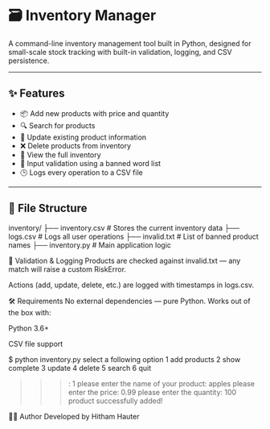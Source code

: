 # 🗃️ Inventory Manager 

A command-line inventory management tool built in Python, designed for small-scale stock tracking with built-in validation, logging, and CSV persistence.

---

## ✨ Features

- 📦 Add new products with price and quantity
- 🔍 Search for products
- 📝 Update existing product information
- ❌ Delete products from inventory
- 📄 View the full inventory
- 🚫 Input validation using a banned word list
- 🕒 Logs every operation to a CSV file

---

## 📁 File Structure

























inventory/
├── inventory.csv # Stores the current inventory data
├── logs.csv # Logs all user operations
├── invalid.txt # List of banned product names
├── inventory.py # Main application logic
































🧠 Validation & Logging
Products are checked against invalid.txt — any match will raise a custom RiskError.

Actions (add, update, delete, etc.) are logged with timestamps in logs.csv.

🛠️ Requirements
No external dependencies — pure Python. Works out of the box with:

Python 3.6+

CSV file support





































$ python inventory.py
select a following option
1 add products
2 show complete
3 update
4 delete
5 search
6 quit
>>>: 1
please enter the name of your product: apples
please enter the price: 0.99
please enter the quantity: 100
product successfully added!






























👨‍💻 Author
Developed by Hitham Hauter










